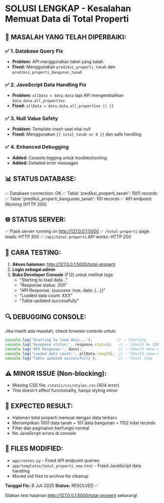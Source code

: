 # SOLUSI LENGKAP - Kesalahan Memuat Data di Total Properti

## 🔧 **MASALAH YANG TELAH DIPERBAIKI:**

### ✅ **1. Database Query Fix**
- **Problem:** API menggunakan tabel yang salah
- **Fixed:** Menggunakan `prediksi_properti_tanah` dan `prediksi_properti_bangunan_tanah`

### ✅ **2. JavaScript Data Handling Fix**
- **Problem:** `allData = data.data` tapi API mengembalikan `data.data.all_properties`
- **Fixed:** `allData = data.data.all_properties || []`

### ✅ **3. Null Value Safety**
- **Problem:** Template crash saat nilai null
- **Fixed:** Menggunakan `{{ total_tanah or 0 }}` dan safe handling

### ✅ **4. Enhanced Debugging**
- **Added:** Console logging untuk troubleshooting
- **Added:** Detailed error messages

## 📊 **STATUS DATABASE:**
✅ Database connection: OK
✅ Table 'prediksi_properti_tanah': 1001 records
✅ Table 'prediksi_properti_bangunan_tanah': 101 records
✅ API endpoint: Working (HTTP 200)

## 🌐 **STATUS SERVER:**
✅ Flask server running on http://127.0.0.1:5000
✅ `/total-properti` page loads: HTTP 200
✅ `/api/total-properti` API works: HTTP 200

## 🚀 **CARA TESTING:**

1. **Akses halaman:** http://127.0.0.1:5000/total-properti
2. **Login sebagai admin**
3. **Buka Developer Console** (F12) untuk melihat logs:
   - "Starting to load data..."
   - "Response status: 200"
   - "API Response: {success: true, data: {...}}"
   - "Loaded data count: XXX"
   - "Table updated successfully"

## 🔍 **DEBUGGING CONSOLE:**

Jika masih ada masalah, check browser console untuk:

```javascript
console.log('Starting to load data...');           // ✅ Starting
console.log('Response status:', response.status);   // ✅ Should be 200
console.log('API Response:', data);                 // ✅ Should show success: true
console.log('Loaded data count:', allData.length);  // ✅ Should show >0
console.log('Table updated successfully');          // ✅ Final step
```

## ⚠️ **MINOR ISSUE (Non-blocking):**
- Missing CSS file: `/static/css/styles.css` (404 error)
- This doesn't affect functionality, hanya styling minor

## 🎯 **EXPECTED RESULT:**
- Halaman total properti memuat dengan data terbaru
- Menampilkan 1001 data tanah + 101 data bangunan = 1102 total records
- Filter dan pagination berfungsi normal
- No JavaScript errors di console

## 📁 **FILES MODIFIED:**
- `app/routes.py` - Fixed API endpoint queries
- `app/templates/total_properti_new.html` - Fixed JavaScript data handling
- Moved old files to archive for cleanup

**Tanggal Fix:** 8 Juli 2025
**Status:** RESOLVED ✅

Silakan test halaman http://127.0.0.1:5000/total-properti sekarang!
